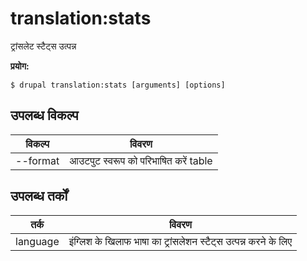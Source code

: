 # translation:stats
ट्रांसलेट स्टैट्स उत्पन्न

**प्रयोग:**
```
$ drupal translation:stats [arguments] [options] 
```

## उपलब्ध विकल्प
विकल्प | विवरण
-------|-------------
--format | आउटपुट स्वरूप को परिभाषित करें table|markdown

## उपलब्ध तर्कों
तर्क | विवरण
---------|-------------
language | इंग्लिश के खिलाफ भाषा का ट्रांसलेशन स्टैट्स उत्पन्न करने के लिए
